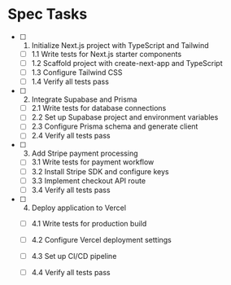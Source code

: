 # Spec Tasks

- [ ] 1. Initialize Next.js project with TypeScript and Tailwind
  - [ ] 1.1 Write tests for Next.js starter components
  - [ ] 1.2 Scaffold project with create-next-app and TypeScript
  - [ ] 1.3 Configure Tailwind CSS
  - [ ] 1.4 Verify all tests pass

- [ ] 2. Integrate Supabase and Prisma
  - [ ] 2.1 Write tests for database connections
  - [ ] 2.2 Set up Supabase project and environment variables
  - [ ] 2.3 Configure Prisma schema and generate client
  - [ ] 2.4 Verify all tests pass

- [ ] 3. Add Stripe payment processing
  - [ ] 3.1 Write tests for payment workflow
  - [ ] 3.2 Install Stripe SDK and configure keys
  - [ ] 3.3 Implement checkout API route
  - [ ] 3.4 Verify all tests pass

- [ ] 4. Deploy application to Vercel
  - [ ] 4.1 Write tests for production build
  - [ ] 4.2 Configure Vercel deployment settings
  - [ ] 4.3 Set up CI/CD pipeline
  - [ ] 4.4 Verify all tests pass

